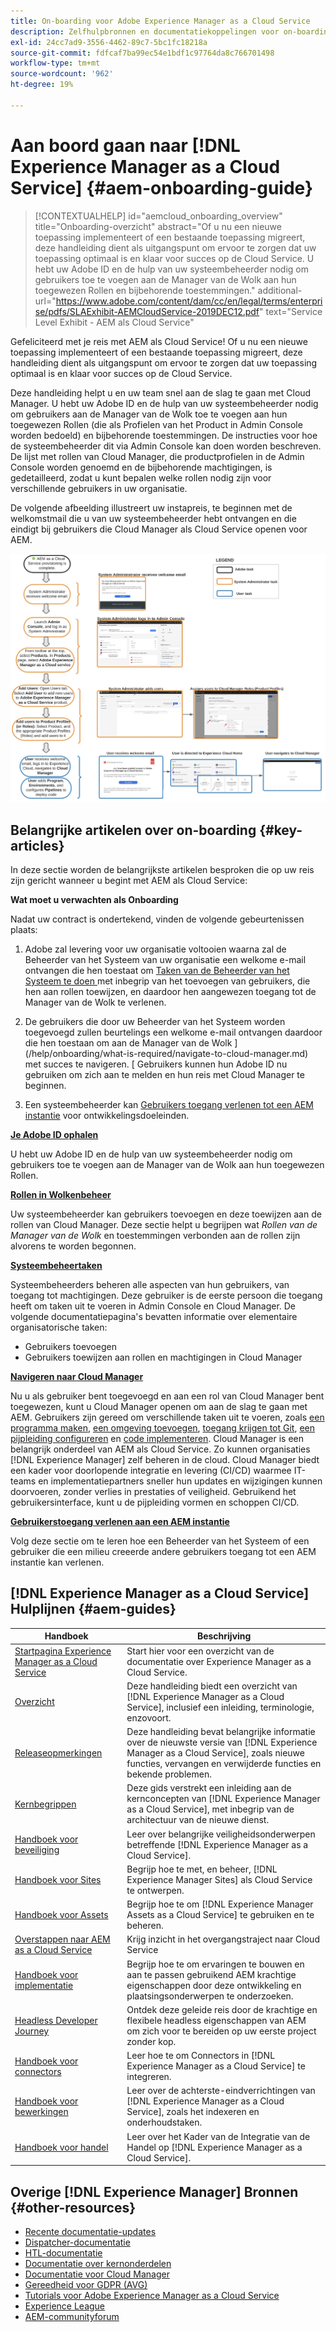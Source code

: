 ```yaml
---
title: On-boarding voor Adobe Experience Manager as a Cloud Service
description: Zelfhulpbronnen en documentatiekoppelingen voor on-boarding bij Adobe Experience Manager as a Cloud Service
exl-id: 24cc7ad9-3556-4462-89c7-5bc1fc18218a
source-git-commit: fdfcaf7ba99ec54e1bdf1c97764da8c766701498
workflow-type: tm+mt
source-wordcount: '962'
ht-degree: 19%

---
```


# Aan boord gaan naar [!DNL Experience Manager as a Cloud Service] {#aem-onboarding-guide}

>[!CONTEXTUALHELP]
>id="aemcloud_onboarding_overview"
>title="Onboarding-overzicht"
>abstract="Of u nu een nieuwe toepassing implementeert of een bestaande toepassing migreert, deze handleiding dient als uitgangspunt om ervoor te zorgen dat uw toepassing optimaal is en klaar voor succes op de Cloud Service. U hebt uw Adobe ID en de hulp van uw systeembeheerder nodig om gebruikers toe te voegen aan de Manager van de Wolk aan hun toegewezen Rollen en bijbehorende toestemmingen."
>additional-url="https://www.adobe.com/content/dam/cc/en/legal/terms/enterprise/pdfs/SLAExhibit-AEMCloudService-2019DEC12.pdf" text="Service Level Exhibit - AEM als Cloud Service"

Gefeliciteerd met je reis met AEM als Cloud Service! Of u nu een nieuwe toepassing implementeert of een bestaande toepassing migreert, deze handleiding dient als uitgangspunt om ervoor te zorgen dat uw toepassing optimaal is en klaar voor succes op de Cloud Service.

Deze handleiding helpt u en uw team snel aan de slag te gaan met Cloud Manager. U hebt uw Adobe ID en de hulp van uw systeembeheerder nodig om gebruikers aan de Manager van de Wolk toe te voegen aan hun toegewezen Rollen (die als Profielen van het Product in Admin Console worden bedoeld) en bijbehorende toestemmingen. De instructies voor hoe de systeembeheerder dit via Admin Console kan doen worden beschreven. De lijst met rollen van Cloud Manager, die productprofielen in de Admin Console worden genoemd en de bijbehorende machtigingen, is gedetailleerd, zodat u kunt bepalen welke rollen nodig zijn voor verschillende gebruikers in uw organisatie.

De volgende afbeelding illustreert uw instapreis, te beginnen met de welkomstmail die u van uw systeembeheerder hebt ontvangen en die eindigt bij gebruikers die Cloud Manager als Cloud Service openen voor AEM.

![](/help/onboarding/what-is-required/assets/cust-journey.png)

## Belangrijke artikelen over on-boarding {#key-articles}

In deze sectie worden de belangrijkste artikelen besproken die op uw reis zijn gericht wanneer u begint met AEM als Cloud Service:

**Wat moet u verwachten als Onboarding**

Nadat uw contract is ondertekend, vinden de volgende gebeurtenissen plaats:

1. Adobe zal levering voor uw organisatie voltooien waarna zal de Beheerder van het Systeem van uw organisatie een welkome e-mail ontvangen die hen toestaat om [Taken van de Beheerder van het Systeem te doen ](/help/onboarding/what-is-required/add-users-assign-cm-roles.md) met inbegrip van het toevoegen van gebruikers, die hen aan rollen toewijzen, en daardoor hen aangewezen toegang tot de Manager van de Wolk te verlenen.

1. De gebruikers die door uw Beheerder van het Systeem worden toegevoegd zullen beurtelings een welkome e-mail ontvangen daardoor die hen toestaan om aan de Manager van de Wolk ](/help/onboarding/what-is-required/navigate-to-cloud-manager.md) met succes te navigeren. [ Gebruikers kunnen hun Adobe ID nu gebruiken om zich aan te melden en hun reis met Cloud Manager te beginnen.

1. Een systeembeheerder kan [Gebruikers toegang verlenen tot een AEM instantie](/help/onboarding/what-is-required/accessing-aem-instance.md) voor ontwikkelingsdoeleinden.

**[Je Adobe ID ophalen](/help/onboarding/what-is-required/get-your-adobe-id.md)**

U hebt uw Adobe ID en de hulp van uw systeembeheerder nodig om gebruikers toe te voegen aan de Manager van de Wolk aan hun toegewezen Rollen.

**[Rollen in Wolkenbeheer](/help/onboarding/what-is-required/user-roles-permissions.md)**

Uw systeembeheerder kan gebruikers toevoegen en deze toewijzen aan de rollen van Cloud Manager. Deze sectie helpt u begrijpen wat *Rollen van de Manager van de Wolk* en toestemmingen verbonden aan de rollen zijn alvorens te worden begonnen.

**[Systeembeheertaken](/help/onboarding/what-is-required/add-users-assign-cm-roles.md)**

Systeembeheerders beheren alle aspecten van hun gebruikers, van toegang tot machtigingen. Deze gebruiker is de eerste persoon die toegang heeft om taken uit te voeren in Admin Console en Cloud Manager.
De volgende documentatiepagina&#39;s bevatten informatie over elementaire organisatorische taken:

* Gebruikers toevoegen
* Gebruikers toewijzen aan rollen en machtigingen in Cloud Manager

**[Navigeren naar Cloud Manager](/help/onboarding/what-is-required/navigate-to-cloud-manager.md)**

Nu u als gebruiker bent toegevoegd en aan een rol van Cloud Manager bent toegewezen, kunt u Cloud Manager openen om aan de slag te gaan met AEM. Gebruikers zijn gereed om verschillende taken uit te voeren, zoals [een programma maken](/help/onboarding/getting-access-to-aem-in-cloud/understand-program-types.md), [een omgeving toevoegen](/help/implementing/cloud-manager/manage-environments.md), [toegang krijgen tot Git](/help/implementing/cloud-manager/accessing-git.md), [een pijpleiding configureren](/help/implementing/cloud-manager/configure-pipeline.md) en [code implementeren](/help/implementing/cloud-manager/deploy-code.md).
Cloud Manager is een belangrijk onderdeel van AEM als Cloud Service. Zo kunnen organisaties [!DNL Experience Manager] zelf beheren in de cloud. Cloud Manager biedt een kader voor doorlopende integratie en levering (CI/CD) waarmee IT-teams en implementatiepartners sneller hun updates en wijzigingen kunnen doorvoeren, zonder verlies in prestaties of veiligheid. Gebruikend het gebruikersinterface, kunt u de pijpleiding vormen en schoppen CI/CD.

**[Gebruikerstoegang verlenen aan een AEM instantie](/help/onboarding/what-is-required/accessing-aem-instance.md)**

Volg deze sectie om te leren hoe een Beheerder van het Systeem of een gebruiker die een milieu creeerde andere gebruikers toegang tot een AEM instantie kan verlenen.

## [!DNL Experience Manager as a Cloud Service] Hulplijnen  {#aem-guides}

| Handboek | Beschrijving |
|---|---|
| [Startpagina Experience Manager as a Cloud Service](/help/landing/home.md) | Start hier voor een overzicht van de documentatie over Experience Manager as a Cloud Service. |
| [Overzicht](/help/overview/home.md) | Deze handleiding biedt een overzicht van [!DNL Experience Manager as a Cloud Service], inclusief een inleiding, terminologie, enzovoort. |
| [Releaseopmerkingen](/help/release-notes/home.md) | Deze handleiding bevat belangrijke informatie over de nieuwste versie van [!DNL Experience Manager as a Cloud Service], zoals nieuwe functies, vervangen en verwijderde functies en bekende problemen. |
| [Kernbegrippen](/help/core-concepts/home.md) | Deze gids verstrekt een inleiding aan de kernconcepten van [!DNL Experience Manager as a Cloud Service], met inbegrip van de architectuur van de nieuwe dienst. |
| [Handboek voor beveiliging](/help/security/home.md) | Leer over belangrijke veiligheidsonderwerpen betreffende [!DNL Experience Manager as a Cloud Service]. |
| [Handboek voor Sites](/help/sites-cloud/home.md) | Begrijp hoe te met, en beheer, [!DNL Experience Manager Sites] als Cloud Service te ontwerpen. |
| [Handboek voor Assets](/help/assets/home.md) | Begrijp hoe te om [!DNL Experience Manager Assets as a Cloud Service] te gebruiken en te beheren. |
| [Overstappen naar AEM as a Cloud Service](/help/move-to-cloud-service/home.md) | Krijg inzicht in het overgangstraject naar Cloud Service |
| [Handboek voor implementatie](/help/implementing/home.md) | Begrijp hoe te om ervaringen te bouwen en aan te passen gebruikend AEM krachtige eigenschappen door deze ontwikkeling en plaatsingsonderwerpen te onderzoeken. |
| [Headless Developer Journey](/help/journey-headless/developer/overview.md) | Ontdek deze geleide reis door de krachtige en flexibele headless eigenschappen van AEM om zich voor te bereiden op uw eerste project zonder kop. |
| [Handboek voor connectors](/help/connectors/home.md) | Leer hoe te om Connectors in [!DNL Experience Manager as a Cloud Service] te integreren. |
| [Handboek voor bewerkingen](/help/operations/home.md) | Leer over de achterste-eindverrichtingen van [!DNL Experience Manager as a Cloud Service], zoals het indexeren en onderhoudstaken. |
| [Handboek voor handel](/help/commerce-cloud/home.md) | Leer over het Kader van de Integratie van de Handel op [!DNL Experience Manager as a Cloud Service]. |

## Overige [!DNL Experience Manager] Bronnen {#other-resources}

* [Recente documentatie-updates](https://helpx.adobe.com/experience-manager/documentation-updates.html#AEMasaCloudService)
* [Dispatcher-documentatie](/help/implementing/dispatcher/overview.md)
* [HTL-documentatie](https://docs.adobe.com/content/help/en/experience-manager-htl/using/overview.html)
* [Documentatie over kernonderdelen](https://docs.adobe.com/content/help/en/experience-manager-core-components/using/introduction.html)
* [Documentatie voor Cloud Manager](https://docs.adobe.com/content/help/en/experience-manager-cloud-service/onboarding/getting-access/cloud-service-programs/first-time-login.html)
* [Gereedheid voor GDPR (AVG)](/help/onboarding/data-privacy-and-protection-readiness/aem-readiness.md)
* [Tutorials voor Adobe Experience Manager as a Cloud Service](https://docs.adobe.com/content/help/en/experience-manager-learn/cloud-service/overview.html)
* [Experience League](https://guided.adobe.com/?promoid=K42KVXHD&amp;mv=other#solutions/experience-manager)
* [AEM-communityforum](https://forums.adobe.com/community/experience-cloud/marketing-cloud/experience-manager)
